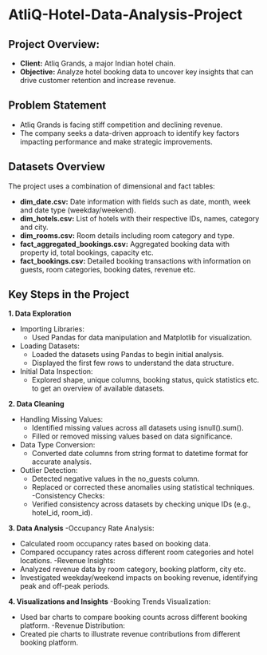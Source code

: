 # AtliQ-Hotel-Data-Analysis-Project

## **Project Overview:**

- **Client:** Atliq Grands, a major Indian hotel chain.
- **Objective:** Analyze hotel booking data to uncover key insights that can drive customer retention and increase revenue.

## **Problem Statement**

- Atliq Grands is facing stiff competition and declining revenue.
- The company seeks a data-driven approach to identify key factors impacting performance and make strategic improvements.

## **Datasets Overview**
The project uses a combination of dimensional and fact tables:

- **dim_date.csv:** Date information with fields such as date, month, week and date type (weekday/weekend).
- **dim_hotels.csv:** List of hotels with their respective IDs, names, category and city.
- **dim_rooms.csv:** Room details including room category and type.
- **fact_aggregated_bookings.csv:** Aggregated booking data with property id, total bookings, capacity etc.
- **fact_bookings.csv:** Detailed booking transactions with information on guests, room categories, booking dates, revenue etc.

## **Key Steps in the Project**
**1. Data Exploration**
- Importing Libraries:
  - Used Pandas for data manipulation and Matplotlib for visualization.
- Loading Datasets:
  -  Loaded the datasets using Pandas to begin initial analysis.
  -  Displayed the first few rows to understand the data structure.
- Initial Data Inspection:
  - Explored shape, unique columns, booking status, quick statistics etc. to get an overview of available datasets.

**2. Data Cleaning**
- Handling Missing Values:
  - Identified missing values across all datasets using isnull().sum().
  - Filled or removed missing values based on data significance.
- Data Type Conversion:
  - Converted date columns from string format to datetime format for accurate analysis.
- Outlier Detection:
  - Detected negative values in the no_guests column.
  - Replaced or corrected these anomalies using statistical techniques.
-Consistency Checks:
  - Verified consistency across datasets by checking unique IDs (e.g., hotel_id, room_id).
 
**3. Data Analysis**
-Occupancy Rate Analysis:
  - Calculated room occupancy rates based on booking data.
  - Compared occupancy rates across different room categories and hotel locations.
-Revenue Insights:
  - Analyzed revenue data by room category, booking platform, city etc.
  - Investigated weekday/weekend impacts on booking revenue, identifying peak and off-peak periods.
    
**4. Visualizations and Insights**
-Booking Trends Visualization:
  - Used bar charts to compare booking counts across different booking platform.
-Revenue Distribution:
  - Created pie charts to illustrate revenue contributions from different booking platform.


